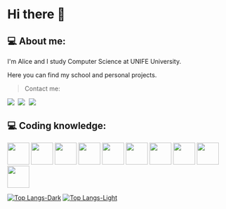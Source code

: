<h1>Hi there 👋</h1> 
<h2>💻 About me:</h2> 
I'm Alice and I study Computer Science at UNIFE University.

Here you can find my school and personal projects.
> Contact me:

<pre><a href = "https://twitter.com/AliceZalambani" rel="nofollow"><img src="https://camo.githubusercontent.com/e97449103b99db365dca0ff65af4a8b068a831136dc0a156239a71dff4223dba/68747470733a2f2f696d672e736869656c64732e696f2f62616467652f747769747465722d2532333144413146322e7376673f267374796c653d666f722d7468652d6261646765266c6f676f3d74776974746572266c6f676f436f6c6f723d7768697465" data-canonical-src="https://img.shields.io/badge/twitter-%231DA1F2.svg?&amp;style=for-the-badge&amp;logo=twitter&amp;logoColor=white;"/></a> <a href = "https://www.instagram.com/alice_zalambani?igsh=MXBwOTNiYWowOXRkZg%3D%3D&utm_source=qr;" rel="nofollow"><img src="https://camo.githubusercontent.com/f41da31bf426102ea1df9c083e9a316abd3af1ffb908fd8c9bd7be651d4d4541/68747470733a2f2f696d672e736869656c64732e696f2f62616467652f696e7374616772616d2d2532334534343035462e7376673f267374796c653d666f722d7468652d6261646765266c6f676f3d696e7374616772616d266c6f676f436f6c6f723d7768697465" data-canonical-src="https://img.shields.io/badge/instagram-%23E4405F.svg?&amp;style=for-the-badge&amp;logo=instagram&amp;logoColor=white"/></a> <a href = "mailto:alice.zalambani@gmail.com"><img src="https://camo.githubusercontent.com/824a983e5ac82a435d1b158fba7439c4dc64fa7bdc475da7423dfbf797ed3b18/68747470733a2f2f696d672e736869656c64732e696f2f62616467652f676d61696c2d2532334545303030302e7376673f267374796c653d666f722d7468652d6261646765266c6f676f3d676d61696c266c6f676f436f6c6f723d7768697465" data-canonical-src="https://img.shields.io/badge/gmail-%23EE0000.svg?&amp;style=for-the-badge&amp;logo=gmail&amp;logoColor=white"></a></pre>

## 💻 Coding knowledge:
<a href="https://www.open-std.org/jtc1/sc22/wg14/" target="_blank"><img src='https://cdn.jsdelivr.net/gh/devicons/devicon@latest/icons/c/c-original.svg' width="50" height="50" /></a> <a href="https://isocpp.org/" target="_blank"><img src='https://cdn.jsdelivr.net/gh/devicons/devicon@latest/icons/cplusplus/cplusplus-original.svg' width="50" height="50"/></a> <a href = "https://learn.microsoft.com/it-it/powershell/" target="_blank"><img src="https://cdn.jsdelivr.net/gh/devicons/devicon@latest/icons/powershell/powershell-original.svg" width="50" height="50"/></a> <a href = "https://www.gnu.org/software/bash/" target="_blank"><img src="https://cdn.jsdelivr.net/gh/devicons/devicon@latest/icons/bash/bash-original.svg" width="50" height="50"/></a> <a href = "https://www.haskell.org/" target="_blank"><img src="https://cdn.jsdelivr.net/gh/devicons/devicon@latest/icons/haskell/haskell-original.svg" width="50" height="50"/></a> <a href = "https://www.php.net/" target="_blank"><img src="https://cdn.jsdelivr.net/gh/devicons/devicon@latest/icons/php/php-original.svg" width="50" height="50"/></a> <a href = "https://www.oracle.com/java/" target="_blank"><img src="https://cdn.jsdelivr.net/gh/devicons/devicon@latest/icons/java/java-original.svg" width="50" height="50"/></a> <a href = "https://laravel.com/" target="_blank"><img src="https://cdn.jsdelivr.net/gh/devicons/devicon@latest/icons/laravel/laravel-original.svg" width="50" height="50"/></a> <a href = "https://www.python.org/" target="_blank"><img src="https://cdn.jsdelivr.net/gh/devicons/devicon@latest/icons/python/python-original.svg" width="50" height="50"/></a> <a href = "https://www.r-project.org/" target="_blank"><img src="https://cdn.jsdelivr.net/gh/devicons/devicon@latest/icons/r/r-original.svg" width="50" height="50"/></a>
          
          

[![Top Langs-Dark](https://github-readme-stats.vercel.app/api/top-langs/?username=zalambaniUNIFE&layout=compact&theme=dark#gh-dark-mode-only)](https://github.com/anuraghazra/github-readme-stats#gh-dark-mode-only)
[![Top Langs-Light](https://github-readme-stats.vercel.app/api/top-langs/?username=zalambaniUNIFE&layout=compact&theme=light#gh-light-mode-only)](https://github.com/anuraghazra/github-readme-stats#gh-light-mode-only)
          
          
          
          
          
          



<!--
**zalambaniUNIFE/zalambaniUNIFE** is a ✨ _special_ ✨ repository because its `README.md` (this file) appears on your GitHub profile.

Here are some ideas to get you started:

- 🔭 I’m currently working on ...
- 🌱 I’m currently learning ...
- 👯 I’m looking to collaborate on ...
- 🤔 I’m looking for help with ...
- 💬 Ask me about ...
- 📫 How to reach me: ...
- 😄 Pronouns: ...
- ⚡ Fun fact: ...
-->
